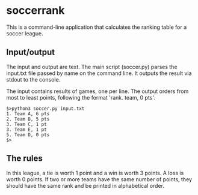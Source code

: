 # soccerrank

This is a command-line application that calculates the ranking table for a soccer league.

## Input/output
The input and output are text. 
The main script (soccer.py) parses the input.txt file passed by name on the command line. 
It outputs the result via stdout to the console.

The input contains results of games, one per line. 
The output orders from most to least points, following the format 'rank. team, 0 pts'.

```
$>python3 soccer.py input.txt 
1. Team A, 6 pts
2. Team B, 5 pts
3. Team C, 1 pt
3. Team E, 1 pt
5. Team D, 0 pts
$>
```


## The rules
In this league, a tie is worth 1 point and a win is worth 3 points. A loss is worth 0 points. 
If two or more teams have the same number of points, they should have the same rank and be printed in alphabetical order.